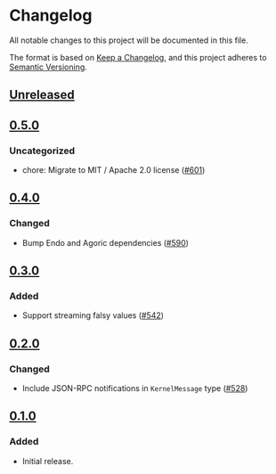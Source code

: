 # Changelog

All notable changes to this project will be documented in this file.

The format is based on [Keep a Changelog](https://keepachangelog.com/en/1.0.0/),
and this project adheres to [Semantic Versioning](https://semver.org/spec/v2.0.0.html).

## [Unreleased]

## [0.5.0]

### Uncategorized

- chore: Migrate to MIT / Apache 2.0 license ([#601](https://github.com/MetaMask/ocap-kernel/pull/601))

## [0.4.0]

### Changed

- Bump Endo and Agoric dependencies ([#590](https://github.com/MetaMask/ocap-kernel/pull/590))

## [0.3.0]

### Added

- Support streaming falsy values ([#542](https://github.com/MetaMask/ocap-kernel/pull/542))

## [0.2.0]

### Changed

- Include JSON-RPC notifications in `KernelMessage` type ([#528](https://github.com/MetaMask/ocap-kernel/pull/528))

## [0.1.0]

### Added

- Initial release.

[Unreleased]: https://github.com/MetaMask/ocap-kernel/compare/@metamask/logger@0.5.0...HEAD
[0.5.0]: https://github.com/MetaMask/ocap-kernel/compare/@metamask/logger@0.4.0...@metamask/logger@0.5.0
[0.4.0]: https://github.com/MetaMask/ocap-kernel/compare/@metamask/logger@0.3.0...@metamask/logger@0.4.0
[0.3.0]: https://github.com/MetaMask/ocap-kernel/compare/@metamask/logger@0.2.0...@metamask/logger@0.3.0
[0.2.0]: https://github.com/MetaMask/ocap-kernel/compare/@metamask/logger@0.1.0...@metamask/logger@0.2.0
[0.1.0]: https://github.com/MetaMask/ocap-kernel/releases/tag/@metamask/logger@0.1.0
